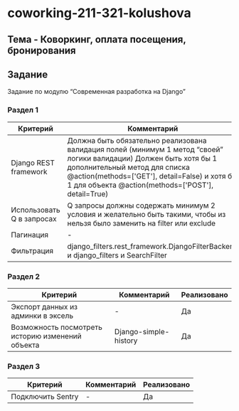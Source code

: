 # coworking-211-321-kolushova
## Тема - 	Коворкинг, оплата посещения, бронирования

## Задание

Задание по модулю “Современная разработка на Django”


### Раздел 1

**Критерий**|**Комментарий**|**Реализовано**
-----|-----|-----
Django REST framework|Должна быть обязательно реализована валидация полей (минимум 1 метод “своей” логики валидации) Должен быть хотя бы 1 дополнительный метод для списка @action(methods=['GET'], detail=False) и хотя бы 1 для объекта  @action(methods=['POST'], detail=True)|Да 
Использовать Q в запросах|Q запросы должны содержать минимум 2 условия и желательно быть такими, чтобы из нельзя было заменить на filter или exclude|Да
Пагинация|-|Да
Фильтрация|django_filters.rest_framework.DjangoFilterBackend и django_filters и SearchFilter|Да

### Раздел 2

**Критерий**|**Комментарий**|**Реализовано**
-----|-----|-----
Экспорт данных из админки в эксель|-|Да
Возможность посмотреть историю изменений объекта|Django-simple-history|Да

### Раздел 3

**Критерий**|**Комментарий**|**Реализовано**
-----|-----|-----
Подключить Sentry|-|Да
